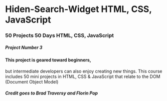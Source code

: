 # Hiden-Search-Widget HTML, CSS, JavaScript

### 50 Projects 50 Days HTML, CSS, JavaScript

##### Project Number 3

####  This project is geared toward beginners, 
but intermediate developers can also enjoy creating new things. 
This course includes 50 mini projects in HTML, 
CSS & JavaScript that relate to the DOM (Document Object Model)

##### Credit goes to Brad Traversy and Florin Pop
